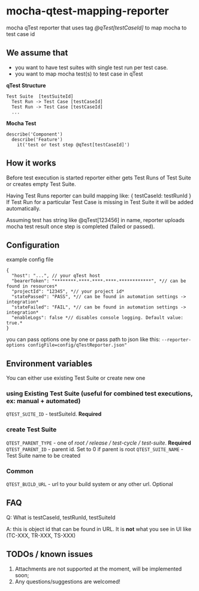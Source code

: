 # mocha-qtest-mapping-reporter
mocha qTest reporter that uses tag _@qTest[testCaseId]_ to map mocha to test case id

## We assume that

* you want to have test suites with single test run per test case.
* you want to map mocha test(s) to test case in qTest

**qTest Structure**
```
Test Suite  [testSuiteId]
  Test Run -> Test Case [testCaseId]
  Test Run -> Test Case [testCaseId]
  ...
```

**Mocha Test**
```
describe('Component')
  describe('Feature')
    it('test or test step @qTest[testCaseId]')
```

## How it works

Before test execution is started reporter either gets Test Runs of Test Suite or creates empty Test Suite.

Having Test Runs reporter can build mapping like: { testCaseId: testRunId }
If Test Run for a particular Test Case is missing in Test Suite it will be added automatically.

Assuming test has string like @qTest[123456] in name, reporter uploads mocha test result once step is completed (failed or passed).

## Configuration

example config file
```
{
  "host": "...", // your qTest host
  "bearerToken": "********-****-****-****-************", *// can be found in resources*
  "projectId": "12345", *// your project id*
  "statePassed": "PASS", *// can be found in automation settings -> integration*
  "stateFailed": "FAIL", *// can be found in automation settings -> integration*
  "enableLogs": false *// disables console logging. Default value: true.*
}
```
you can pass options one by one or pass path to json like this:
`--reporter-options configFile=config/qTestReporter.json"`

## Environment variables

You can either use existing Test Suite or create new one

### using Existing Test Suite (useful for combined test executions, ex: manual + automated)

`QTEST_SUITE_ID` - testSuiteId. **Required**

### create Test Suite
`QTEST_PARENT_TYPE` - one of *root / release / test-cycle / test-suite*. **Required**
`QTEST_PARENT_ID` - parent id. Set to 0 if parent is root
`QTEST_SUITE_NAME` - Test Suite name to be created

### Common

`QTEST_BUILD_URL` - url to your build system or any other url. Optional

## FAQ

Q: What is testCaseId, testRunId, testSuiteId

A: this is object id that can be found in URL. It is **not** what you see in UI like (TC-XXX, TR-XXX, TS-XXX)


## TODOs / known issues
1. Attachments are not supported at the moment, will be implemented soon;
2. Any questions/suggestions are welcomed!
